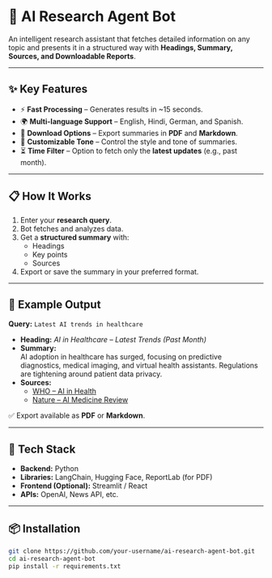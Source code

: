 # 🤖 AI Research Agent Bot

An intelligent research assistant that fetches detailed information on any topic and presents it in a structured way with **Headings, Summary, Sources, and Downloadable Reports**.

---

## ✨ Key Features

- ⚡ **Fast Processing** – Generates results in ~15 seconds.  
- 🌍 **Multi-language Support** – English, Hindi, German, and Spanish.  
- 📑 **Download Options** – Export summaries in **PDF** and **Markdown**.  
- 🎨 **Customizable Tone** – Control the style and tone of summaries.  
- ⏳ **Time Filter** – Option to fetch only the **latest updates** (e.g., past month).  

---

## 📋 How It Works

1. Enter your **research query**.  
2. Bot fetches and analyzes data.  
3. Get a **structured summary** with:  
   - Headings  
   - Key points  
   - Sources  
4. Export or save the summary in your preferred format.  

---

## 📂 Example Output

**Query:** `Latest AI trends in healthcare`  

- **Heading:** *AI in Healthcare – Latest Trends (Past Month)*  
- **Summary:**  
   AI adoption in healthcare has surged, focusing on predictive diagnostics, medical imaging, and virtual health assistants. Regulations are tightening around patient data privacy.  
- **Sources:**  
   - [WHO – AI in Health](https://www.who.int)  
   - [Nature – AI Medicine Review](https://www.nature.com)  

✅ Export available as **PDF** or **Markdown**.  

---

## 🚀 Tech Stack

- **Backend:** Python  
- **Libraries:** LangChain, Hugging Face, ReportLab (for PDF)  
- **Frontend (Optional):** Streamlit / React  
- **APIs:** OpenAI, News API, etc.  

---

## 📦 Installation

```bash
git clone https://github.com/your-username/ai-research-agent-bot.git
cd ai-research-agent-bot
pip install -r requirements.txt
